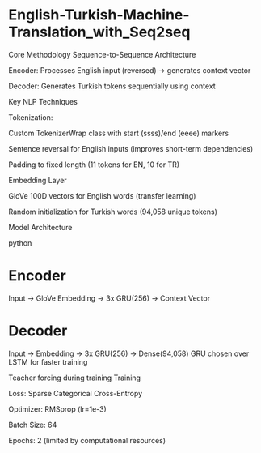 # English-Turkish-Machine-Translation_with_Seq2seq

Core Methodology
Sequence-to-Sequence Architecture

Encoder: Processes English input (reversed) → generates context vector

Decoder: Generates Turkish tokens sequentially using context

Key NLP Techniques

Tokenization:

Custom TokenizerWrap class with start (ssss)/end (eeee) markers

Sentence reversal for English inputs (improves short-term dependencies)

Padding to fixed length (11 tokens for EN, 10 for TR)

Embedding Layer

GloVe 100D vectors for English words (transfer learning)

Random initialization for Turkish words (94,058 unique tokens)

Model Architecture

python
# Encoder
Input → GloVe Embedding → 3x GRU(256) → Context Vector

# Decoder
Input → Embedding → 3x GRU(256) → Dense(94,058) 
GRU chosen over LSTM for faster training

Teacher forcing during training
Training

Loss: Sparse Categorical Cross-Entropy

Optimizer: RMSprop (lr=1e-3)

Batch Size: 64

Epochs: 2 (limited by computational resources)

